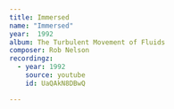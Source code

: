 ```yaml
---
title: Immersed
name: "Immersed"
year:  1992
album: The Turbulent Movement of Fluids
composer: Rob Nelson
recordingz:
  - year: 1992
    source: youtube
    id: UaQAkN8DBwQ

---
```



